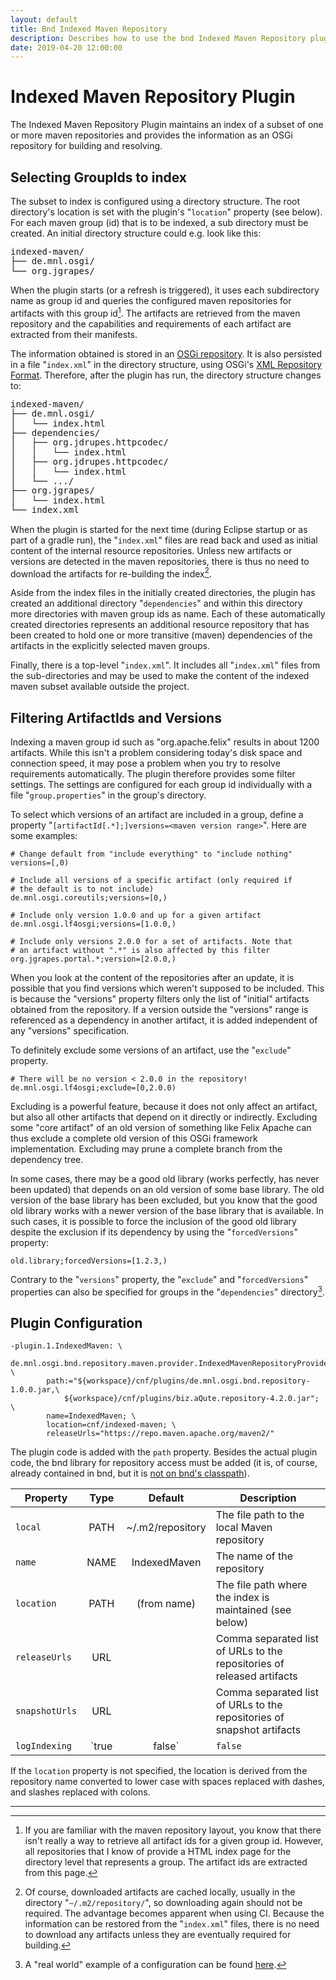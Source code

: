 ```yaml
---
layout: default
title: Bnd Indexed Maven Repository
description: Describes how to use the bnd Indexed Maven Repository plugin 
date: 2019-04-20 12:00:00
---
```


# Indexed Maven Repository Plugin

The Indexed Maven Repository Plugin maintains an index of a subset 
of one or more maven repositories and provides the information
as an OSGi repository for building and resolving.

## Selecting GroupIds to index 

The subset to index is configured using a directory structure. The
root directory's location is set with the plugin's "`location`" property 
(see below). For each maven group (id) that is to be indexed, a sub 
directory must be created. An initial directory structure could e.g. 
look like this:

<pre style="line-height: 1.1;">
indexed-maven/
├── de.mnl.osgi/
└── org.jgrapes/
</pre>

When the plugin starts (or a refresh is triggered), it uses each
subdirectory name as group id and queries the configured maven
repositories for artifacts with this group id[^queryArtifacts]. 
The artifacts are retrieved from the maven repository and the 
capabilities and requirements of each artifact are extracted 
from their manifests.

[^queryArtifacts]: If you are familiar with the maven repository
    layout, you know that there isn't really a way to retrieve
    all artifact ids for a given group id. However, all
    repositories that I know of provide a HTML index page
    for the directory level that represents a group. The
    artifact ids are extracted from this page.

The information obtained is stored in an 
[OSGi repository](https://osgi.org/javadoc/osgi.cmpn/7.0.0/org/osgi/service/repository/Repository.html). It is also persisted in a file "`index.xml`" in the directory
structure, using OSGi's
[XML Repository Format](https://osgi.org/specification/osgi.cmpn/7.0.0/service.repository.html#i3247820). Therefore, after the plugin has run, the 
directory structure changes to:

<pre style="line-height: 1.1;">
indexed-maven/
├── de.mnl.osgi/
│   └── index.html
├── dependencies/
│   ├── org.jdrupes.httpcodec/
│   │   └── index.html
│   ├── org.jdrupes.httpcodec/
│   │   └── index.html
│   └── .../
├── org.jgrapes/
│   └── index.html
└── index.xml
</pre>

When the plugin is started for the next time (during Eclipse
startup or as part of a gradle run), the "`index.xml`" files 
are read back and used as initial content of the internal
resource repositories. Unless new artifacts or versions
are detected in the maven repositories, there is thus no need
to download the artifacts for re-building the 
index[^downloadArtifacts].

[^downloadArtifacts]: Of course, downloaded artifacts are cached
    locally, usually in the directory "`~/.m2/repository/`", so 
    downloading again should not be required. The advantage
    becomes apparent when using CI. Because the information
    can be restored from the "`index.xml`" files, there is no
    need to download any artifacts unless they are eventually
    required for building.

Aside from the index files in the initially created directories,
the plugin has created an additional directory "`dependencies`" and
within this directory more directories with maven group ids
as name. Each of these automatically created directories
represents an additional resource repository that has been created
to hold one or more transitive (maven) dependencies of the 
artifacts in the explicitly selected maven groups.

Finally, there is a top-level "`index.xml`". It includes all
"`index.xml`" files from the sub-directories and may be used
to make the content of the indexed maven subset available
outside the project.

## Filtering ArtifactIds and Versions

Indexing a maven group id such as "org.apache.felix" results
in about 1200 artifacts. While this isn't a problem considering
today's disk space and connection speed, it may pose a problem
when you try to resolve requirements automatically. The plugin
therefore provides some filter settings. The settings are 
configured for each group id individually with a file 
"`group.properties`" in the group's directory.

To select which versions of an artifact are included in a group,
define a property "`[artifactId[.*];]versions=<maven version range>`". 
Here are some examples:

```properties
# Change default from "include everything" to "include nothing" 
versions=[,0)

# Include all versions of a specific artifact (only required if
# the default is to not include)
de.mnl.osgi.coreutils;versions=[0,)

# Include only version 1.0.0 and up for a given artifact
de.mnl.osgi.lf4osgi;versions=[1.0.0,)

# Include only versions 2.0.0 for a set of artifacts. Note that
# an artifact without ".*" is also affected by this filter
org.jgrapes.portal.*;version=[2.0.0,)
```

When you look at the content of the repositories after
an update, it is possible that you find versions which
weren't supposed to be included. This is because the
"versions" property filters only the list of "initial"
artifacts obtained from the repository. If a version
outside the "versions" range is referenced as a 
dependency in another artifact, it is added independent
of any "versions" specification.

To definitely exclude some versions of an artifact, use
the "`exclude`" property.

```properties
# There will be no version < 2.0.0 in the repository!
de.mnl.osgi.lf4osgi;exclude=[0,2.0.0)
```

Excluding is a powerful feature, because it does not only
affect an artifact, but also all other artifacts that
depend on it directly or indirectly. Excluding some 
"core artifact" of an old
version of something like Felix Apache can thus exclude
a complete old version of this OSGi framework implementation.
Excluding may prune a complete branch from the
dependency tree.

In some cases, there may be a good old library
(works perfectly, has never been updated) that depends
on an old version of some base library. The old version
of the base library has been excluded, but you know that
the good old library works with a newer version of the
base library that is available. In such cases, it
is possible to force the inclusion of the good old
library despite the exclusion if its dependency by using
the "`forcedVersions`" property:

```properties
old.library;forcedVersions=[1.2.3,)
```

Contrary to the "`versions`" property, the "`exclude`" and 
"`forcedVersions`" properties can also be specified for 
groups in the "`dependencies`" directory[^example].

[^example]: A "real world" example of a configuration
    can be found [here](https://github.com/mnlipp/jgrapes-osgi/tree/master/cnf).

## Plugin Configuration

```properties
-plugin.1.IndexedMaven: \
    de.mnl.osgi.bnd.repository.maven.provider.IndexedMavenRepositoryProvider; \
        path:="${workspace}/cnf/plugins/de.mnl.osgi.bnd.repository-1.0.0.jar,\
            ${workspace}/cnf/plugins/biz.aQute.repository-4.2.0.jar"; \
        name=IndexedMaven; \
        location=cnf/indexed-maven; \
        releaseUrls="https://repo.maven.apache.org/maven2/"
```

The plugin code is added with the `path` property. Besides the
actual plugin code, the bnd library for repository access must
be added (it is, of course, already contained in bnd, but it
is [not on bnd's classpath](https://github.com/bndtools/bnd/issues/2242)).

| Property   | Type   | Default  | Description                                |
| ---------- |:------:|:--------:| ------------------------------------------ |
| `local`     | PATH   | ~/.m2/repository | The file path to the local Maven repository |
| `name`      | NAME   |	IndexedMaven | The name of the repository          |
| `location`   | PATH   | (from name) | The file path where the index is maintained (see below) 
| `releaseUrls` | URL   | | Comma separated list of URLs to the repositories of released artifacts
| `snapshotUrls` | URL   | | Comma separated list of URLs to the repositories of snapshot artifacts
| `logIndexing` | `true|false` | `false` | If set to `true` a log is created in each directory that shows why artifact versions were added or left out

If the `location` property is not specified, the location is derived from
the repository name converted to lower case with spaces replaced with dashes,
and slashes replaced with colons.

---

